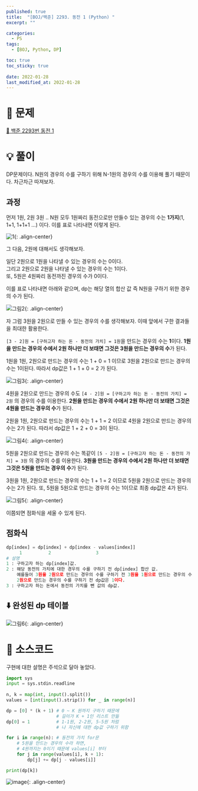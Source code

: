 ```yaml
---
published: true
title:  "[BOJ/백준] 2293. 동전 1 (Python) "
excerpt: ""

categories:
  - PS
tags:
  - [BOJ, Python, DP]

toc: true
toc_sticky: true
 
date: 2022-01-28
last_modified_at: 2022-01-28
---
```

# 🔎 문제
[🔗 백준 2293번 동전 1](https://www.acmicpc.net/problem/2293)

# 💡 풀이

DP문제이다. N원의 경우의 수를 구하기 위해 N-1원의 경우의 수를 이용해 풀기 때문이다. 차근차근 따져보자.

## 과정

먼저 1원, 2원 3원 .. N원 모두 1원짜리 동전으로만 만들수 있는 경우의 수는 **1가지**(1, 1+1, 1+1+1 ...) 이다. 이를 표로 나타내면 이렇게 된다.

![1](https://user-images.githubusercontent.com/67352902/151410402-64930007-7e3f-4e30-bd62-8461bf00819e.png){: .align-center}

그 다음, 2원에 대해서도 생각해보자.

일단 2원으로 1원을 나타낼 수 있는 경우의 수는 0이다.<br>
그리고 2원으로 2원을 나타낼 수 있는 경우의 수는 1이다.<br>
또, 5원은 4원짜리 동전까진 경우의 수가 0이다.

이를 표로 나타내면 아래와 같으며, dp는 해당 열의 합산 값 즉 N원을 구하기 위한 경우의 수가 된다.

![그림2](https://user-images.githubusercontent.com/67352902/151411044-56da6b76-01c7-4369-af4c-91e09344ca42.png){: .align-center}

자 그럼 3원을 2원으로 만들 수 있는 경우의 수를 생각해보자. 이때 앞에서 구한 결과들을 최대한 활용한다.

`[3 - 2]원 = [구하고자 하는 돈 - 동전의 가치] = 1원`을 만드는 경우의 수는 **1**이다. **1원을 만드는 경우의 수에서 2원 하나만 더 보태면 그것은 3원을 만드는 경우의 수**가 된다.

1원을 1원, 2원으로 만드는 경우의 수는 1 + 0 = 1 이므로 3원을 2원으로 만드는 경우의 수는 1이된다. 따라서 dp값은 1 + 1 + 0 = 2 가 된다.

![그림3](https://user-images.githubusercontent.com/67352902/151412294-5279443a-49e7-42c3-a866-da30a04d6c20.png){: .align-center}

4원을 2원으로 만드는 경우의 수도 `[4 - 2]원 = [구하고자 하는 돈 - 동전의 가치] = 2원` 의 경우의 수를 이용한다. **2원을 만드는 경우의 수에서 2원 하나만 더 보태면 그것은 4원을 만드는 경우의 수**가 된다.

2원을 1원, 2원으로 만드는 경우의 수는 1 + 1 = 2 이므로 4원을 2원으로 만드는 경우의 수는 2가 된다. 따라서 dp값은 1 + 2 + 0 = 3이 된다.

![그림4](https://user-images.githubusercontent.com/67352902/151412960-8ee3a041-fd3a-43f7-9b60-2f8d7a469df8.png){: .align-center}

5원을 2원으로 만드는 경우의 수는 똑같이 `[5 - 2]원 = [구하고자 하는 돈 - 동전의 가치] = 3원` 의 경우의 수를 이용한다. **3원을 만드는 경우의 수에서 2원 하나만 더 보태면 그것은 5원을 만드는 경우의 수**가 된다.

3원을 1원, 2원으로 만드는 경우의 수는 1 + 1 = 2 이므로 5원을 2원으로 만드는 경우의 수는 2가 된다. 또, 5원을 5원으로 만드는 경우의 수는 1이므로 최종 dp값은 4가 된다.

![그림5](https://user-images.githubusercontent.com/67352902/151413435-fec5f1db-fcf5-4140-a3ed-66695907e46c.png){: .align-center}

이쯤되면 점화식을 세울 수 있게 된다.

## 점화식

```python
dp[index] = dp[index] + dp[index - values[index]]
     1          2                 3
# 설명
1 : 구하고자 하는 dp[index]값.
2 : 해당 동전의 가치에 대한 경우의 수를 구하기 전 dp[index] 합산 값.
    예를들어 3원을 2원으로 만드는 경우의 수를 구하기 전 3원을 1원으로 만드는 경우의 수는 1이므로
    2원으로 만드는 경우의 수를 구하기 전 dp값은 1이다.
3 : 구하고자 하는 돈에서 동전의 가치를 뺀 값의 dp값.
```

## ⬇️ 완성된 dp 테이블

![그림6](https://user-images.githubusercontent.com/67352902/151413956-67a25f61-8a67-4868-aa94-5681d4adff87.png){: .align-center}

# 📃 소스코드
구현에 대한 설명은 주석으로 달아 놓았다.
```python
import sys
input = sys.stdin.readline
           
n, k = map(int, input().split())
values = [int(input().strip()) for _ in range(n)]

dp = [0] * (k + 1) # 0 ~ K 원까지 구하기 때문에
                   # 길이가 K + 1인 리스트 만듦
dp[0] = 1          # 1-1원, 2-2원, 5-5원 처럼
                   # 나 자신에 대한 dp값 구하기 위함

for i in range(n): # 동전의 가치 for문
    # 5원을 만드는 경우의 수라 하면,
    # 4원까지는 0이기 때문에 values[i] 부터
    for j in range(values[i], k + 1):
        dp[j] += dp[j - values[i]]

print(dp[k])
```
![image](https://user-images.githubusercontent.com/67352902/151416407-e4fc86b3-007f-45e8-ba77-6e8c07210ebf.png){: .align-center}

<br>